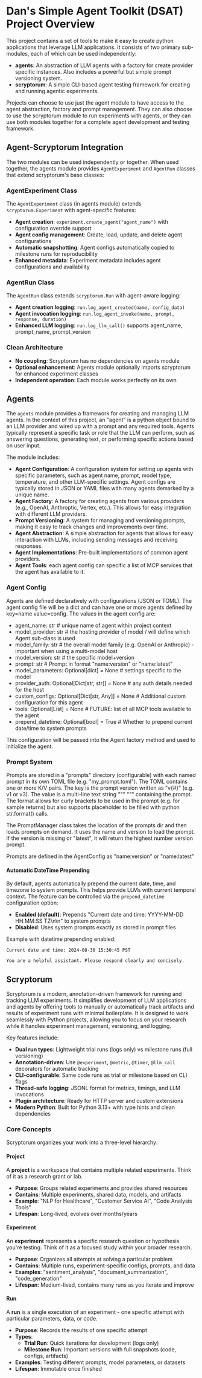 # Dan's Simple Agent Toolkit (DSAT) Project Overview

This project contains a set of tools to make it easy to create python applications that leverage LLM applications.
It consists of two primary sub-modules, each of which can be used independently:
- **agents**: An abstraction of LLM agents with a factory for create provider specific instances. Also includes a powerful but simple prompt versioning system.
- **scryptorum**: A simple CLI-based agent testing framework for creating and running agentic experiments.

Projects can choose to use just the agent module to have access to the agent abstraction, factory and prompt management. They can also choose to use the scryptorum module to run experiments with agents, or they can use both modules together for a complete agent development and testing framework.

## Agent-Scryptorum Integration

The two modules can be used independently or together. When used together, the agents module provides `AgentExperiment` and `AgentRun` classes that extend scryptorum's base classes:

### AgentExperiment Class
The `AgentExperiment` class (in agents module) extends `scryptorum.Experiment` with agent-specific features:

- **Agent creation**: `experiment.create_agent("agent_name")` with configuration override support
- **Agent config management**: Create, load, update, and delete agent configurations  
- **Automatic snapshotting**: Agent configs automatically copied to milestone runs for reproducibility
- **Enhanced metadata**: Experiment metadata includes agent configurations and availability

### AgentRun Class  
The `AgentRun` class extends `scryptorum.Run` with agent-aware logging:

- **Agent creation logging**: `run.log_agent_created(name, config_data)`
- **Agent invocation logging**: `run.log_agent_invoke(name, prompt, response, duration)`
- **Enhanced LLM logging**: `run.log_llm_call()` supports agent_name, prompt_name, prompt_version

### Clean Architecture
- **No coupling**: Scryptorum has no dependencies on agents module
- **Optional enhancement**: Agents module optionally imports scryptorum for enhanced experiment classes
- **Independent operation**: Each module works perfectly on its own


## Agents
The `agents` module provides a framework for creating and managing LLM agents. 
In the context of this project, an "agent" is a python object bound to an LLM provider and wired up with a prompt and any required tools. Agents typically represent a specific task or role that the LLM can perform, such as answering questions, generating text, or performing specific actions based on user input.

The module includes:
- **Agent Configuration**: A configuration system for setting up agents with specific parameters, such as agent name, prompt, model type, temperature, and other LLM-specific settings. Agent configs are typically stored in JSON or YAML files with many agents demarked by a unique name.
- **Agent Factory**: A factory for creating agents from various providers (e.g., OpenAI, Anthroptic, Vertex, etc.). This allows for easy integration with different LLM providers.
- **Prompt Versioning**: A system for managing and versioning prompts, making it easy to track changes and improvements over time.
- **Agent Abstraction**: A simple abstraction for agents that allows for easy interaction with LLMs, including sending messages and receiving responses.
- **Agent Implementations**: Pre-built implementations of common agent providers.
- **Agent Tools**: each agent config can specific a list of MCP services that the agent has available to it.

### Agent Config
Agents are defined declaratively with configurations (JSON or TOML). The agent config file will be a dict and can have one or more agents defined by key=name value=config.
The values in the agent config are:
- agent_name: str  # unique name of agent within project context
- model_provider: str  # the hosting provider of model / will define which Agent sub-class is used 
- model_family: str  # the overall model family (e.g. OpenAI or Anthropic) - important when using a multi-model host
- model_version: str  # the specific model+version
- prompt: str  # Prompt in format "name:version" or "name:latest" 
- model_parameters: Optional[dict] = None  # settings specific to the model
- provider_auth: Optional[Dict[str, str]] = None  # any auth details needed for the host
- custom_configs: Optional[Dict[str, Any]] = None  # Additional custom configuration for this agent
- tools: Optional[List] = None  # FUTURE: list of all MCP tools available to the agent
- prepend_datetime: Optional[bool] = True  # Whether to prepend current date/time to system prompts

This configuration will be passed into the Agent factory method and used to initialize the agent.

### Prompt System
Prompts are stored in a "prompts" directory (configurable) with each named prompt in its own TOML file (e.g. "my_prompt.toml"). The TOML contains one or more K/V pairs. The key is the prompt version written as "v{#}" (e.g. v1 or v3). The value is a multi-line text string """ """ containing the prompt. The format allows for curly brackets to be used in the prompt (e.g. for sample returns) but also supports placeholder to be filled with python str.format() calls.

The PromptManager class takes the location of the prompts dir and then loads prompts on demand. It uses the name and version to load the prompt. If the version is missing or "latest", it will return the highest number version prompt.

Prompts are defined in the AgentConfig as "name:version" or "name:latest"

#### Automatic DateTime Prepending
By default, agents automatically prepend the current date, time, and timezone to system prompts. This helps provide LLMs with current temporal context. The feature can be controlled via the `prepend_datetime` configuration option:

- **Enabled (default)**: Prepends "Current date and time: YYYY-MM-DD HH:MM:SS TZ\n\n" to system prompts
- **Disabled**: Uses system prompts exactly as stored in prompt files

Example with datetime prepending enabled:
```
Current date and time: 2024-08-30 15:30:45 PST

You are a helpful assistant. Please respond clearly and concisely.
```

## Scryptorum
Scryptorum is a modern, annotation-driven framework for running and tracking LLM experiments. It simplifies development of LLM applications and agents by offering tools to manually or automatically track artifacts and results of experiment runs with minimal boilerplate.
It is designed to work seamlessly with Python projects, allowing you to focus on your research while it handles experiment management, versioning, and logging.

Key features include:
* **Dual run types**: Lightweight trial runs (logs only) vs milestone runs (full versioning)
* **Annotation-driven**: Use `@experiment`, `@metric`, `@timer`, `@llm_call` decorators for automatic tracking
* **CLI-configurable**: Same code runs as trial or milestone based on CLI flags
* **Thread-safe logging**: JSONL format for metrics, timings, and LLM invocations
* **Plugin architecture**: Ready for HTTP server and custom extensions
* **Modern Python**: Built for Python 3.13+ with type hints and clean dependencies

### Core Concepts

Scryptorum organizes your work into a three-level hierarchy:

#### Project
A **project** is a workspace that contains multiple related experiments. Think of it as a research grant or lab.

- **Purpose**: Groups related experiments and provides shared resources
- **Contains**: Multiple experiments, shared data, models, and artifacts
- **Example**: "NLP for Healthcare", "Customer Service AI", "Code Analysis Tools"
- **Lifespan**: Long-lived, evolves over months/years

#### Experiment  
An **experiment** represents a specific research question or hypothesis you're testing. Think of it as a focused study within your broader research.

- **Purpose**: Organizes all attempts at solving a particular problem
- **Contains**: Multiple runs, experiment-specific configs, prompts, and data
- **Examples**: "sentiment_analysis", "document_summarization", "code_generation"
- **Lifespan**: Medium-lived, contains many runs as you iterate and improve

#### Run
A **run** is a single execution of an experiment - one specific attempt with particular parameters, data, or code.

- **Purpose**: Records the results of one specific attempt
- **Types**:
  - **Trial Run**: Quick iterations for development (logs only)
  - **Milestone Run**: Important versions with full snapshots (code, configs, artifacts)
- **Examples**: Testing different prompts, model parameters, or datasets
- **Lifespan**: Immutable once finished
